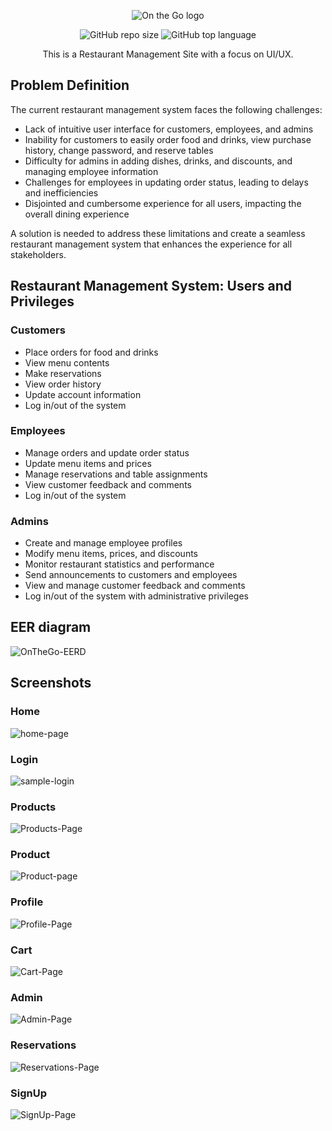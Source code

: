 <div align = "center">
  
  ![On the Go logo](https://github.com/Walid-Kh/RestaurantDB/blob/main/Assets/On%20The%20Go%20Logo.png)
  
  ![GitHub repo size](https://img.shields.io/github/repo-size/Walid-Kh/RestaurantDB?style=plastic)
  ![GitHub top language](https://img.shields.io/github/languages/top/Walid-Kh/RestaurantDB?style=plastic)
  
  This is a Restaurant Management Site with a 
  focus on UI/UX.  
</div>

## Problem Definition
The current restaurant management system faces the following challenges:

* Lack of intuitive user interface for customers, employees, and admins
* Inability for customers to easily order food and drinks, view purchase history, change password, and reserve tables
* Difficulty for admins in adding dishes, drinks, and discounts, and managing employee information
* Challenges for employees in updating order status, leading to delays and inefficiencies
* Disjointed and cumbersome experience for all users, impacting the overall dining experience

A solution is needed to address these limitations and create a seamless restaurant management system that enhances the experience for all stakeholders.

## Restaurant Management System: Users and Privileges

### Customers
- Place orders for food and drinks
- View menu contents
- Make reservations
- View order history
- Update account information
- Log in/out of the system

### Employees
- Manage orders and update order status
- Update menu items and prices
- Manage reservations and table assignments
- View customer feedback and comments
- Log in/out of the system

### Admins
- Create and manage employee profiles
- Modify menu items, prices, and discounts
- Monitor restaurant statistics and performance
- Send announcements to customers and employees
- View and manage customer feedback and comments
- Log in/out of the system with administrative privileges
  
## EER diagram
![OnTheGo-EERD](https://github.com/Walid-Kh/RestaurantDB/blob/main/Assets/Resturant-Schema.png)


## Screenshots
### Home
![home-page](https://github.com/Walid-Kh/RestaurantDB/blob/main/Assets/website/Home.png)

### Login 
![sample-login](https://github.com/Walid-Kh/RestaurantDB/blob/main/Assets/website/Login.png)

### Products 
![Products-Page](https://github.com/Walid-Kh/RestaurantDB/blob/main/Assets/website/Products%20page.png)

### Product 
![Product-page](https://github.com/Walid-Kh/RestaurantDB/blob/main/Assets/website/Product%20page.png)

### Profile
![Profile-Page](https://github.com/Walid-Kh/RestaurantDB/blob/main/Assets/website/Profile%20Page.png)

### Cart 
![Cart-Page](https://github.com/Walid-Kh/RestaurantDB/blob/main/Assets/website/Cart.png)

### Admin
![Admin-Page](https://github.com/Walid-Kh/RestaurantDB/blob/main/Assets/website/Admin.png)

### Reservations
![Reservations-Page](https://github.com/Walid-Kh/RestaurantDB/blob/main/Assets/website/Reservation.png)

### SignUp 
![SignUp-Page](https://github.com/Walid-Kh/RestaurantDB/blob/main/Assets/website/Sign%20up.png)
